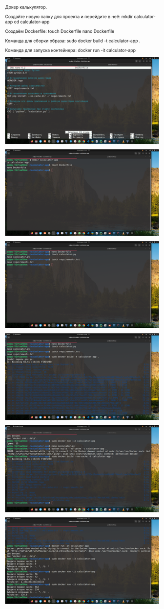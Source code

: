 Докер калькулятор.

Создайте новую папку для проекта и перейдите в неё:
mkdir calculator-app
cd calculator-app

Создаём Dockerfile:
touch Dockerfile
nano Dockerfile

Команда для сборки образа:
sudo docker build -t calculator-app .

Команда для запуска контейнера:
docker run -it calculator-app


![screen1](https://github.com/Anatolii76V/Containerization/blob/main/lesson4/screen1.png)


![screen2](https://github.com/Anatolii76V/Containerization/blob/main/lesson4/screen2.png)


![screen3](https://github.com/Anatolii76V/Containerization/blob/main/lesson4/screen3.png)


![screen4](https://github.com/Anatolii76V/Containerization/blob/main/lesson4/screen4.png)


![screen5](https://github.com/Anatolii76V/Containerization/blob/main/lesson4/screen5.png)


![screen6](https://github.com/Anatolii76V/Containerization/blob/main/lesson4/screen6.png)
